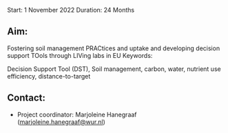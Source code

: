
Start:	1 November 2022
Duration:	24 Months

## Aim:	

Fostering soil management PRACtices and uptake and developing decision support TOols through LIVing labs in EU
Keywords:	

Decision Support Tool (DST), Soil management, carbon, water, nutrient use efficiency, distance-to-target

## Contact:	

- Project coordinator: Marjoleine Hanegraaf (marjoleine.hanegraaf@wur.nl)